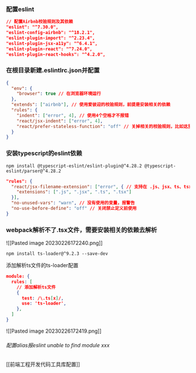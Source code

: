 ### 配置eslint
```json
// 配置Airbnb校验规则及其依赖
"eslint": "^7.30.0",
"eslint-config-airbnb": "^18.2.1",
"eslint-plugin-import": "^2.23.4",
"eslint-plugin-jsx-a11y": "^6.4.1",
"eslint-plugin-react": "^7.24.0",
"eslint-plugin-react-hooks": "^4.2.0",
```


### 在根目录新建.eslintlrc.json并配置
```json
{
  "env": {
    "browser": true // 在浏览器环境运行
  },
  "extends": ["airbnb"], // 使用爱彼迎的校验规则，前提是安装相关的依赖
  "rules": {
    "indent": ["error", 4], // 使用4个空格才不报错
    "react/jsx-indent": ["error", 4],
    "react/prefer-stateless-function": "off" // 关掉相关的校验规则，比如这里规定要用纯函数去编写react，但是想继续用class，就要关闭这个规则
  }
}
```


### 安装typescript的eslint依赖

`npm install @typescript-eslint/eslint-plugin@^4.28.2 @typescript-eslint/parser@^4.28.2`
```json
"rules": {
  "react/jsx-filename-extension": ["error", { // 支持在 .js、jsx、ts、tsx 文件中支持使用 JSX 语法
    "extensions": [".js", ".jsx", ".ts", ".tsx"]
  }],
  "no-unused-vars": "warn", // 没有使用的变量，报警告
  "no-use-before-define": "off" // 关闭禁止定义前使用
}
```


### webpack解析不了.tsx文件，需要安装相关的依赖去解析

![[Pasted image 20230226172240.png]]

`npm install ts-loader@^9.2.3 --save-dev`

添加解析ts文件的ts-loader配置

```json
module: {
  rules: [
    // 添加解析ts文件
    {
      test: /\.ts[x]/,
      use: 'ts-loader',
    },
  ]
}
```

![[Pasted image 20230226172419.png]]

###### 配置alias报eslint unable to find module xxx
[[前端工程开发代码工具库配置]]